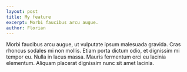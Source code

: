 ```yaml
---
layout: post
title: My feature
excerpt: Morbi faucibus arcu augue.
author: Florian
---
```


Morbi faucibus arcu augue, ut vulputate ipsum malesuada gravida. Cras rhoncus sodales mi non mollis. Etiam porta dictum odio, et dignissim mi tempor eu. Nulla in lacus massa. Mauris fermentum orci eu lacinia elementum. Aliquam placerat dignissim nunc sit amet lacinia.
